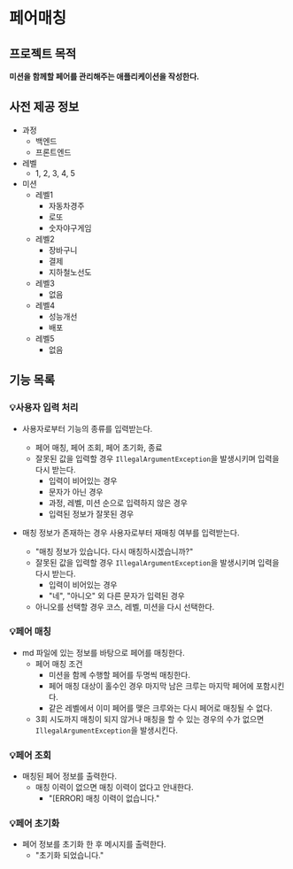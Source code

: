 # 페어매칭

## 프로젝트 목적

**미션을 함께할 페어를 관리해주는 애플리케이션을 작성한다.**

## 사전 제공 정보
- 과정
  - 백엔드
  - 프론트엔드
- 레벨
  - 1, 2, 3, 4, 5
- 미션
  - 레벨1
    - 자동차경주
    - 로또
    - 숫자야구게임
  - 레벨2
    - 장바구니
    - 결제
    - 지하철노선도
  - 레벨3
    - 없음
  - 레벨4
    - 성능개선
    - 배포
  - 레벨5
    - 없음

## 기능 목록

### 💡사용자 입력 처리

- 사용자로부터 기능의 종류를 입력받는다.
  - 페어 매칭, 페어 조회, 페어 초기화, 종료
  - 잘못된 값을 입력할 경우 `IllegalArgumentException`을 발생시키며 입력을 다시 받는다.
    - 입력이 비어있는 경우
    - 문자가 아닌 경우
    - 과정, 레벨, 미션 순으로 입력하지 않은 경우
    - 입력된 정보가 잘못된 경우

- 매칭 정보가 존재하는 경우 사용자로부터 재매칭 여부를 입력받는다.
  - "매칭 정보가 있습니다. 다시 매칭하시겠습니까?"
  - 잘못된 값을 입력할 경우 `IllegalArgumentException`을 발생시키며 입력을 다시 받는다.
    - 입력이 비어있는 경우
    - "네", "아니오" 외 다른 문자가 입력된 경우
  - 아니오를 선택할 경우 코스, 레벨, 미션을 다시 선택한다.

### 💡페어 매칭

- md 파일에 있는 정보를 바탕으로 페어를 매칭한다.
  - 페어 매칭 조건
    - 미션을 함께 수행할 페어를 두명씩 매칭한다.
    - 페어 매칭 대상이 홀수인 경우 마지막 남은 크루는 마지막 페어에 포함시킨다.
    - 같은 레벨에서 이미 페어를 맺은 크루와는 다시 페어로 매칭될 수 없다.
  - 3회 시도까지 매칭이 되지 않거나 매칭을 할 수 있는 경우의 수가 없으면 `IllegalArgumentException`을 발생시킨다.

### 💡페어 조회

- 매칭된 페어 정보를 출력한다.
  - 매칭 이력이 없으면 매칭 이력이 없다고 안내한다.
    - "[ERROR] 매칭 이력이 없습니다."

### 💡페어 초기화

- 페어 정보를 초기화 한 후 메시지를 출력한다.
  - "초기화 되었습니다."